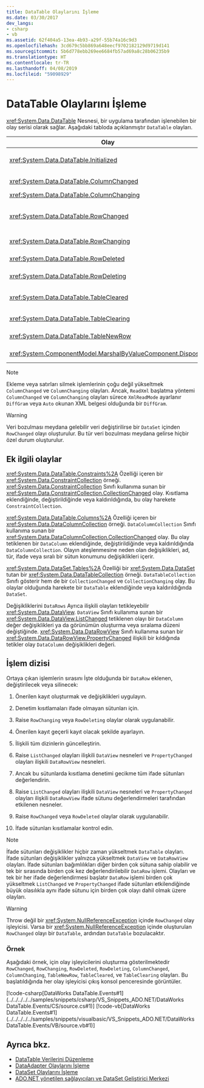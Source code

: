 ```yaml
---
title: DataTable Olaylarını İşleme
ms.date: 03/30/2017
dev_langs:
- csharp
- vb
ms.assetid: 62f404a5-13ea-4b93-a29f-55b74a16c9d3
ms.openlocfilehash: 3cd679c5bb869a648eecf9702182129d9719d141
ms.sourcegitcommit: 5b6d778ebb269ee6684fb57ad69a8c28b06235b9
ms.translationtype: HT
ms.contentlocale: tr-TR
ms.lasthandoff: 04/08/2019
ms.locfileid: "59098929"
---
```

# <a name="handling-datatable-events"></a>DataTable Olaylarını İşleme
<xref:System.Data.DataTable> Nesnesi, bir uygulama tarafından işlenebilen bir olay serisi olarak sağlar. Aşağıdaki tabloda açıklanmıştır `DataTable` olayları.  
  
|Olay|Açıklama|  
|-----------|-----------------|  
|<xref:System.Data.DataTable.Initialized>|Sonra oluşan <xref:System.Data.DataTable.EndInit%2A> yöntemi bir `DataTable` çağrılır. Bu olay, öncelikle tasarım zamanı senaryoları desteklemek üzere tasarlanmıştır.|  
|<xref:System.Data.DataTable.ColumnChanged>|Bir değer olarak başarıyla değiştirildikten sonra gerçekleşir bir <xref:System.Data.DataColumn>.|  
|<xref:System.Data.DataTable.ColumnChanging>|İçin bir değer gönderildi oluşur bir `DataColumn`.|  
|<xref:System.Data.DataTable.RowChanged>|Sonra oluşan bir `DataColumn` değeri veya <xref:System.Data.DataRow.RowState%2A> , bir <xref:System.Data.DataRow> içinde `DataTable` başarıyla değiştirildi.|  
|<xref:System.Data.DataTable.RowChanging>|İçin bir değişiklik gönderildiğinde gerçekleşir bir `DataColumn` değeri veya `RowState` , bir `DataRow` içinde `DataTable`.|  
|<xref:System.Data.DataTable.RowDeleted>|Sonra oluşan bir `DataRow` içinde `DataTable` işaretlendi `Deleted`.|  
|<xref:System.Data.DataTable.RowDeleting>|Öncesinde gerçekleşir bir `DataRow` içinde `DataTable` olarak işaretlenmiş `Deleted`.|  
|<xref:System.Data.DataTable.TableCleared>|Çağrısı yapıldıktan sonra gerçekleşir <xref:System.Data.DataTable.Clear%2A> yöntemi `DataTable` başarıyla çözüldü her `DataRow`.|  
|<xref:System.Data.DataTable.TableClearing>|Sonra oluşan `Clear` yöntemi önce çağrılır `Clear` işlemi başlar.|  
|<xref:System.Data.DataTable.TableNewRow>|Yeni bir sonra gerçekleşir `DataRow` bir çağrı tarafından oluşturulan `NewRow` yöntemi `DataTable`.|  
|<xref:System.ComponentModel.MarshalByValueComponent.Disposed>|Gerçekleşir, `DataTable` olduğu `Disposed`. Devralınan <xref:System.ComponentModel.MarshalByValueComponent>.|  
  
> [!NOTE]
>  Ekleme veya satırları silmek işlemlerinin çoğu değil yükseltmek `ColumnChanged` ve `ColumnChanging` olayları. Ancak, `ReadXml` başlatma yöntemi `ColumnChanged` ve `ColumnChanging` olayları sürece `XmlReadMode` ayarlanır `DiffGram` veya `Auto` okunan XML belgesi olduğunda bir `DiffGram`.  
  
> [!WARNING]
>  Veri bozulması meydana gelebilir veri değiştirilirse bir `DataSet` içinden `RowChanged` olayı oluşturulur. Bu tür veri bozulması meydana gelirse hiçbir özel durum oluşturulur.  
  
## <a name="additional-related-events"></a>Ek ilgili olaylar  
 <xref:System.Data.DataTable.Constraints%2A> Özelliği içeren bir <xref:System.Data.ConstraintCollection> örneği. <xref:System.Data.ConstraintCollection> Sınıfı kullanıma sunan bir <xref:System.Data.ConstraintCollection.CollectionChanged> olay. Kısıtlama eklendiğinde, değiştirildiğinde veya kaldırıldığında, bu olay harekete `ConstraintCollection`.  
  
 <xref:System.Data.DataTable.Columns%2A> Özelliği içeren bir <xref:System.Data.DataColumnCollection> örneği. `DataColumnCollection` Sınıfı kullanıma sunan bir <xref:System.Data.DataColumnCollection.CollectionChanged> olay. Bu olay tetiklenen bir `DataColumn` eklendiğinde, değiştirildiğinde veya kaldırıldığında `DataColumnCollection`. Olayın ateşlenmesine neden olan değişiklikleri, ad, tür, ifade veya sıralı bir sütun konumunu değişiklikleri içerir.  
  
 <xref:System.Data.DataSet.Tables%2A> Özelliği bir <xref:System.Data.DataSet> tutan bir <xref:System.Data.DataTableCollection> örneği. `DataTableCollection` Sınıfı gösterir hem de bir `CollectionChanged` ve `CollectionChanging` olay. Bu olaylar olduğunda harekete bir `DataTable` eklendiğinde veya kaldırıldığında `DataSet`.  
  
 Değişikliklerini `DataRows` Ayrıca ilişkili olayları tetikleyebilir <xref:System.Data.DataView>. `DataView` Sınıfı kullanıma sunan bir <xref:System.Data.DataView.ListChanged> tetiklenen olayı bir `DataColumn` değer değişiklikleri ya da görünümün oluşturma veya sıralama düzeni değiştiğinde. <xref:System.Data.DataRowView> Sınıfı kullanıma sunan bir <xref:System.Data.DataRowView.PropertyChanged> ilişkili bir kıldığında tetikler olay `DataColumn` değişiklikleri değeri.  
  
## <a name="sequence-of-operations"></a>İşlem dizisi  
 Ortaya çıkan işlemlerin sırasını İşte olduğunda bir `DataRow` eklenen, değiştirilecek veya silinecek:  
  
1.  Önerilen kayıt oluşturmak ve değişiklikleri uygulayın.  
  
2.  Denetim kısıtlamaları ifade olmayan sütunları için.  
  
3.  Raise `RowChanging` veya `RowDeleting` olaylar olarak uygulanabilir.  
  
4.  Önerilen kayıt geçerli kayıt olacak şekilde ayarlayın.  
  
5.  İlişkili tüm dizinlerin güncelleştirin.  
  
6.  Raise `ListChanged` olayları ilişkili `DataView` nesneleri ve `PropertyChanged` olayları ilişkili `DataRowView` nesneleri.  
  
7.  Ancak bu sütunlarda kısıtlama denetimi gecikme tüm ifade sütunları değerlendirin.  
  
8.  Raise `ListChanged` olayları ilişkili `DataView` nesneleri ve `PropertyChanged` olayları ilişkili `DataRowView` ifade sütunu değerlendirmeleri tarafından etkilenen nesneler.  
  
9. Raise `RowChanged` veya `RowDeleted` olaylar olarak uygulanabilir.  
  
10. İfade sütunları kısıtlamalar kontrol edin.  
  
> [!NOTE]
>  İfade sütunları değişiklikler hiçbir zaman yükseltmek `DataTable` olayları. İfade sütunları değişiklikler yalnızca yükseltmek `DataView` ve `DataRowView` olayları. İfade sütunları bağımlılıkları diğer birden çok sütuna sahip olabilir ve tek bir sırasında birden çok kez değerlendirilebilir `DataRow` işlemi. Olayları ve tek bir her ifade değerlendirmesi başlatır `DataRow` işlemi birden çok yükseltmek `ListChanged` ve `PropertyChanged` ifade sütunları etkilendiğinde büyük olasılıkla aynı ifade sütunu için birden çok olayı dahil olmak üzere olayları.  
  
> [!WARNING]
>  Throw değil bir <xref:System.NullReferenceException> içinde `RowChanged` olay işleyicisi. Varsa bir <xref:System.NullReferenceException> içinde oluşturulan `RowChanged` olayı bir `DataTable`, ardından `DataTable` bozulacaktır.  
  
### <a name="example"></a>Örnek  
 Aşağıdaki örnek, için olay işleyicilerini oluşturma gösterilmektedir `RowChanged`, `RowChanging`, `RowDeleted`, `RowDeleting`, `ColumnChanged`, `ColumnChanging`, `TableNewRow`, `TableCleared`, ve `TableClearing` olayları. Bu başlatıldığında her olay işleyicisi çıkış konsol penceresinde görüntüler.  
  
 [!code-csharp[DataWorks DataTable.Events#1](../../../../../samples/snippets/csharp/VS_Snippets_ADO.NET/DataWorks DataTable.Events/CS/source.cs#1)]
 [!code-vb[DataWorks DataTable.Events#1](../../../../../samples/snippets/visualbasic/VS_Snippets_ADO.NET/DataWorks DataTable.Events/VB/source.vb#1)]  
  
## <a name="see-also"></a>Ayrıca bkz.

- [DataTable Verilerini Düzenleme](../../../../../docs/framework/data/adonet/dataset-datatable-dataview/manipulating-data-in-a-datatable.md)
- [DataAdapter Olaylarını İşleme](../../../../../docs/framework/data/adonet/handling-dataadapter-events.md)
- [DataSet Olaylarını İşleme](../../../../../docs/framework/data/adonet/dataset-datatable-dataview/handling-dataset-events.md)
- [ADO.NET yönetilen sağlayıcıları ve DataSet Geliştirici Merkezi](https://go.microsoft.com/fwlink/?LinkId=217917)
